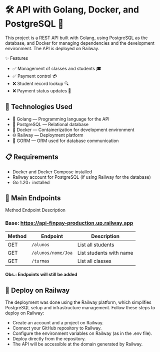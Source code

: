# 🛠️ API with Golang, Docker, and PostgreSQL 🚀

This project is a REST API built with Golang, using PostgreSQL as the database, and Docker for managing dependencies and the development environment. The API is deployed on Railway.

✨ Features
- ✅ Management of classes and students 🎓
- ✅ Payment control 💳
- ❌ Student record lookup 🔍
- ❌ Payment status updates 📅

## 🧰 Technologies Used
- 🐹 Golang — Programming language for the API
- 🐘 PostgreSQL — Relational database
- 🐳 Docker — Containerization for development environment
- 🌐 Railway — Deployment platform
- 🔄 GORM — ORM used for database communication

## 📋 Requirements
- Docker and Docker Compose installed
- Railway account for PostgreSQL (if using Railway for the database)
- Go 1.20+ installed

## 📍 Main Endpoints
Method	Endpoint	Description
### Base: https://api-finpay-production.up.railway.app

| Method | Endpoint               | Description                |
|--------|------------------------|----------------------------|
| GET    | `/alunos`              | List all students          |
| GET    | `/alunos/nome/Joa`     | List students with name    |
| GET    | `/turmas`              | List all classes           |

#### Obs.: Endpoints will still be added

## 🚀 Deploy on Railway
The deployment was done using the Railway platform, which simplifies PostgreSQL setup and infrastructure management. Follow these steps to deploy on Railway:

- Create an account and a project on Railway.
- Connect your GitHub repository to Railway.
- Configure the environment variables on Railway (as in the .env file).
- Deploy directly from the repository.
- The API will be accessible at the domain generated by Railway.
